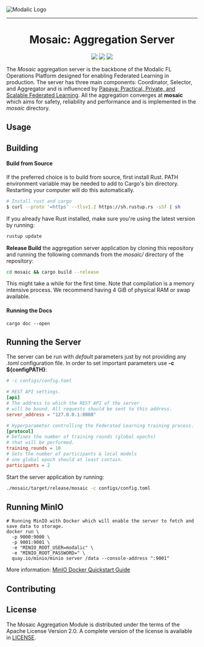 ![Modalic Logo](https://github.com/modalic/mosaic/blob/main/public/mo-logo.png)

--------------------------------------------------------------------------------

<h1 align="center">
  <b>Mosaic: Aggregation Server</b><br>
</h1>

<p align="center">
    <a href="https://www.rust-lang.org/">
      <img src="https://img.shields.io/badge/Rust-1.62.1-2F54D1.svg" /></a>
    <a href="https://github.com/modalic/mosaic/blob/main/LICENSE">
      <img src="https://img.shields.io/badge/license-apache2-351c75.svg" /></a>
    <a href="https://github.com/modalic/mosaic/blob/main/CONTRIBUTING.md">
      <img src="https://img.shields.io/badge/PRs-welcome-6834D5.svg" /></a>
</p>

The *Mosaic* aggregation server is the backbone of the Modalic FL Operations Platform designed for enabling Federated Learning in production. The server has three main components: Coordinator, Selector, and Aggregator and is influenced by [Papaya: Practical, Private, and Scalable Federated Learning](resources/Papaya%3A%20Practical%20private%20%26%20scalable%20Federated%20Learning.pdf).
All the aggregation converges at **mosaic** which aims for safety, reliability and performance and is implemented in the *mosaic* directory. 

## Usage

## Building

#### Build from Source

If the preferred choice is to build from source, first install Rust. PATH environment variable may be needed to add to Cargo's bin directory. Restarting your computer will do this automatically.

```bash
# Install rust and cargo
$ curl --proto '=https' --tlsv1.2 https://sh.rustup.rs -sSf | sh
```

If you already have Rust installed, make sure you're using the latest version by running:

```bash
rustup update
```

**Release Build** the aggregation server application by cloning this repository and running the following commands from the *mosaic/* directory of the repository:

```bash
cd mosaic && cargo build --release
```

This might take a while for the first time. Note that compilation is a memory intensive process. We recommend having 4 GiB of physical RAM or swap available.

#### Running the Docs
```shell
cargo doc --open
```

## Running the Server
The server can be run with *default* parameters just by not providing any *.toml* configuration file. 
In order to set important parameters use **-c ${configPATH}**:
```toml
# -c configs/config.toml

# REST API settings.
[api]
# The address to which the REST API of the server
# will be bound. All requests should be sent to this address.
server_address = "127.0.0.1:8080"

# Hyperparameter controlling the Federated Learning training process.
[protocol]
# Defines the number of training rounds (global epochs) 
# that will be performed.
training_rounds = 10
# Sets the number of participants & local models 
# one global epoch should at least contain.
participants = 2
```

Start the server application by running:
```bash
./mosaic/target/release/mosaic -c configs/config.toml
```


## Running MinIO
```shell
# Running MinIO with Docker which will enable the server to fetch and save data to storage.
docker run \
  -p 9000:9000 \
  -p 9001:9001 \
  -e "MINIO_ROOT_USER=modalic" \
  -e "MINIO_ROOT_PASSWORD=" \
  quay.io/minio/minio server /data --console-address ":9001"
```
More information: [MinIO Docker Quickstart Guide](https://docs.min.io/docs/minio-docker-quickstart-guide.html)

## Contributing

## License

The Mosaic Aggregation Module is distributed under the terms of the Apache License Version 2.0. A complete version of the license is available in [LICENSE](LICENSE).